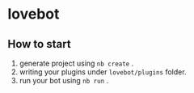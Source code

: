 # lovebot

## How to start

1. generate project using `nb create` .
2. writing your plugins under `lovebot/plugins` folder.
3. run your bot using `nb run` .
